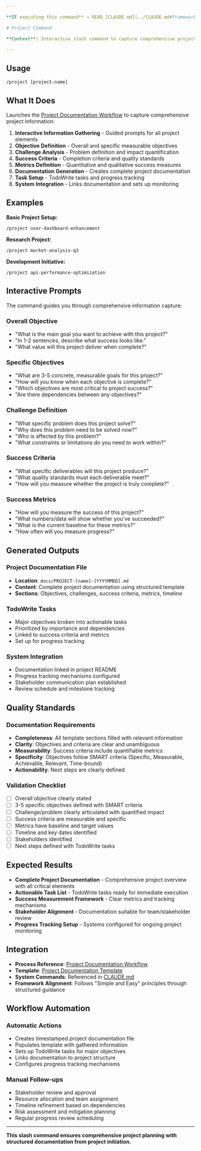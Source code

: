 ```yaml
---

**IF executing this command** → READ [CLAUDE.md](../CLAUDE.md#framework-overview), THEN execute this command

# Project Command

**Context**: Interactive slash command to capture comprehensive project documentation

---
```


## Usage

```
/project [project-name]
```

## What It Does

Launches the [Project Documentation Workflow](../core/02-operations/processes/project-documentation-workflow.md) to capture comprehensive project information:

1. **Interactive Information Gathering** - Guided prompts for all project elements
2. **Objective Definition** - Overall and specific measurable objectives
3. **Challenge Analysis** - Problem definition and impact quantification  
4. **Success Criteria** - Completion criteria and quality standards
5. **Metrics Definition** - Quantitative and qualitative success measures
6. **Documentation Generation** - Creates complete project documentation
7. **Task Setup** - TodoWrite tasks and progress tracking
8. **System Integration** - Links documentation and sets up monitoring

## Examples

**Basic Project Setup:**
```
/project user-dashboard-enhancement
```

**Research Project:**
```
/project market-analysis-q3
```

**Development Initiative:**
```
/project api-performance-optimization
```

## Interactive Prompts

The command guides you through comprehensive information capture:

### Overall Objective
- "What is the main goal you want to achieve with this project?"
- "In 1-2 sentences, describe what success looks like."
- "What value will this project deliver when complete?"

### Specific Objectives  
- "What are 3-5 concrete, measurable goals for this project?"
- "How will you know when each objective is complete?"
- "Which objectives are most critical to project success?"
- "Are there dependencies between any objectives?"

### Challenge Definition
- "What specific problem does this project solve?"
- "Why does this problem need to be solved now?"
- "Who is affected by this problem?"
- "What constraints or limitations do you need to work within?"

### Success Criteria
- "What specific deliverables will this project produce?"
- "What quality standards must each deliverable meet?"
- "How will you measure whether the project is truly complete?"

### Success Metrics
- "How will you measure the success of this project?"
- "What numbers/data will show whether you've succeeded?"
- "What is the current baseline for these metrics?"
- "How often will you measure progress?"

## Generated Outputs

### Project Documentation File
- **Location**: `docs/PROJECT-[name]-[YYYYMMDD].md`
- **Content**: Complete project documentation using structured template
- **Sections**: Objectives, challenges, success criteria, metrics, timeline

### TodoWrite Tasks
- Major objectives broken into actionable tasks
- Prioritized by importance and dependencies
- Linked to success criteria and metrics
- Set up for progress tracking

### System Integration
- Documentation linked in project README
- Progress tracking mechanisms configured
- Stakeholder communication plan established
- Review schedule and milestone tracking

## Quality Standards

### Documentation Requirements
- **Completeness**: All template sections filled with relevant information
- **Clarity**: Objectives and criteria are clear and unambiguous  
- **Measurability**: Success criteria include quantifiable metrics
- **Specificity**: Objectives follow SMART criteria (Specific, Measurable, Achievable, Relevant, Time-bound)
- **Actionability**: Next steps are clearly defined

### Validation Checklist
- [ ] Overall objective clearly stated
- [ ] 3-5 specific objectives defined with SMART criteria
- [ ] Challenge/problem clearly articulated with quantified impact
- [ ] Success criteria are measurable and specific
- [ ] Metrics have baseline and target values
- [ ] Timeline and key dates identified
- [ ] Stakeholders identified
- [ ] Next steps defined with TodoWrite tasks

## Expected Results

- **Complete Project Documentation** - Comprehensive project overview with all critical elements
- **Actionable Task List** - TodoWrite tasks ready for immediate execution
- **Success Measurement Framework** - Clear metrics and tracking mechanisms
- **Stakeholder Alignment** - Documentation suitable for team/stakeholder review
- **Progress Tracking Setup** - Systems configured for ongoing project monitoring

## Integration

- **Process Reference**: [Project Documentation Workflow](../core/02-operations/processes/project-documentation-workflow.md)
- **Template**: [Project Documentation Template](../core/04-templates/project-templates/project-documentation.md)
- **System Commands**: Referenced in [CLAUDE.md](../CLAUDE.md#project-documentation-commands)
- **Framework Alignment**: Follows "Simple and Easy" principles through structured guidance

## Workflow Automation

### Automatic Actions
- Creates timestamped project documentation file
- Populates template with gathered information
- Sets up TodoWrite tasks for major objectives
- Links documentation to project structure
- Configures progress tracking mechanisms

### Manual Follow-ups
- Stakeholder review and approval
- Resource allocation and team assignment
- Timeline refinement based on dependencies
- Risk assessment and mitigation planning
- Regular progress review scheduling

---

**This slash command ensures comprehensive project planning with structured documentation from project initiation.**